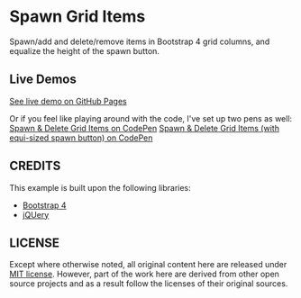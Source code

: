 # Spawn Grid Items
Spawn/add and delete/remove items in Bootstrap 4 grid columns, and equalize the height of the spawn button.

Live Demos
----------
[See live demo on GitHub Pages](https://hexcube.github.io/SpawnGridItems)

Or if you feel like playing around with the code, I've set up two pens as well:
[Spawn & Delete Grid Items on CodePen](https://codepen.io/hexcube/pen/ExKGpLy)
[Spawn & Delete Grid Items (with equi-sized spawn button) on CodePen](https://codepen.io/hexcube/pen/yLOGqRL)

CREDITS
-------
This example is built upon the following libraries:
- [Bootstrap 4](https://getbootstrap.com/docs/4.5/getting-started/introduction/)
- [jQUery](https://jquery.com)

LICENSE
-------
Except where otherwise noted, all original content here are released under [MIT license](https://opensource.org/licenses/MIT). However, part of the work here are derived from other open source projects and as a result follow the licenses of their original sources.
